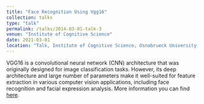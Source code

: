 ```yaml
---
title: "Face Recognition Using Vgg16"
collection: talks
type: "talk"
permalink: /talks/2014-03-01-talk-3
venue: "Institute of Cognitive Science"
date: 2021-03-01
location: "Talk, Institute of Cognitive Science, Osnabrueck University, Germany, Building 50, Room 50/E07, Wachsbleiche 27, Osnabrueck, Germany"
---
```

VGG16 is a convolutional neural network (CNN) architecture that was originally designed for image classification tasks. However, its deep architecture and large number of parameters make it well-suited for feature extraction in various computer vision applications, including face recognition and facial expression analysis. More information you can find [here](/files/vgg16.pdf).
